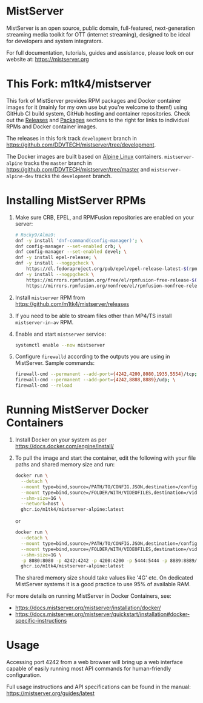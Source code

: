 MistServer
==========

MistServer is an open source, public domain, full-featured, next-generation streaming media toolkit for OTT (internet streaming), designed to be ideal for developers and system integrators.

For full documentation, tutorials, guides and assistance, please look on our website at: https://mistserver.org


This Fork: m1tk4/mistserver
===========================
This fork of MistServer provides RPM packages and Docker container images for it (mainly for my own use but you're welcome to them!) using GitHub CI build system, GitHub hosting and container repositories. Check out the [Releases](https://github.com/m1tk4/mistserver/releases) and [Packages](https://github.com/m1tk4?tab=packages&repo_name=mistserver) sections to the 
right for links to individual RPMs and Docker container images.

The releases in this fork track `development` branch in https://github.com/DDVTECH/mistserver/tree/development.

The Docker images are built based on [Alpine Linux](https://alpinelinux.org/) containers. `mistserver-alpine` tracks the `master` branch in https://github.com/DDVTECH/mistserver/tree/master and `mistserver-alpine-dev` tracks the `development` branch.


Installing MistServer RPMs
==========================

1. Make sure CRB, EPEL, and RPMFusion repositories are enabled on your server:

    ```bash
    # Rocky9/Alma9:
    dnf -y install 'dnf-command(config-manager)'; \
    dnf config-manager --set-enabled crb; \
    dnf config-manager --set-enabled devel; \
    dnf -y install epel-release; \
    dnf -y install --nogpgcheck \
        https://dl.fedoraproject.org/pub/epel/epel-release-latest-$(rpm -E %rhel).noarch.rpm; \
    dnf -y install --nogpgcheck \
        https://mirrors.rpmfusion.org/free/el/rpmfusion-free-release-$(rpm -E %rhel).noarch.rpm \
        https://mirrors.rpmfusion.org/nonfree/el/rpmfusion-nonfree-release-$(rpm -E %rhel).noarch.rpm
    ```
2. Install `mistserver` RPM from https://github.com/m1tk4/mistserver/releases

3. If you need to be able to stream files other than MP4/TS install `mistserver-in-av` RPM.

4. Enable and start `mistserver` service:

    ```bash
    systemctl enable --now mistserver
    ```

5. Configure `firewalld` according to the outputs you are using in MistServer. Sample commands:

    ```bash
    firewall-cmd --permanent --add-port={4242,4200,8080,1935,5554}/tcp; \
    firewall-cmd --permanent --add-port={4242,8888,8889}/udp; \
    firewall-cmd --reload
    ```

Running MistServer Docker Containers
====================================

1. Install Docker on your system as per https://docs.docker.com/engine/install/

2. To pull the image and start the container, edit the following with your file paths and shared memory size and run:

   ```bash
   docker run \
     --detach \
     --mount type=bind,source=/PATH/TO/CONFIG.JSON,destination=/config.json \
     --mount type=bind,source=/FOLDER/WITH/VIDEOFILES,destination=/video \
     --shm-size=1G \
     --network=host \
     ghcr.io/m1tk4/mistserver-alpine:latest
   ```

    or

   ```bash
   docker run \
     --detach \
     --mount type=bind,source=/PATH/TO/CONFIG.JSON,destination=/config.json \
     --mount type=bind,source=/FOLDER/WITH/VIDEOFILES,destination=/video \
     --shm-size=1G \
     -p 8080:8080 -p 4242:4242 -p 4200:4200 -p 5444:5444 -p 8889:8889/udp -p 443:443 \
     ghcr.io/m1tk4/mistserver-alpine:latest
   ```


    The shared memory size should take values like '4G' etc. On dedicated MistServer systems it is a good practice to use 95% of available RAM.

For more details on running MistServer in Docker Containers, see: 

 - https://docs.mistserver.org/mistserver/installation/docker/
 - https://docs.mistserver.org/mistserver/quickstart/installation#docker-specific-instructions



Usage
=====

Accessing port 4242 from a web browser will bring up a web interface capable of easily running most API commands for human-friendly configuration.

Full usage instructions and API specifications can be found in the manual: https://mistserver.org/guides/latest
